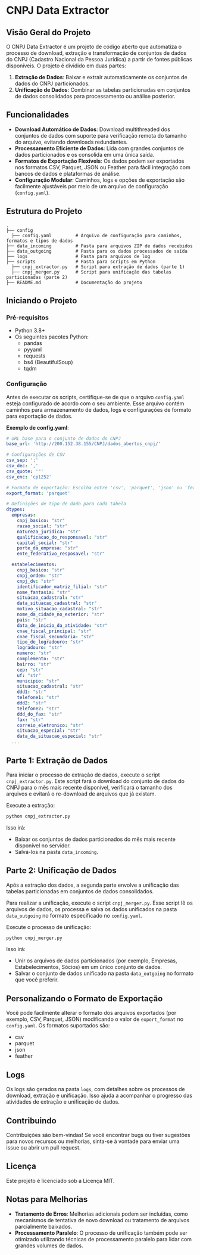# CNPJ Data Extractor

## Visão Geral do Projeto
O CNPJ Data Extractor é um projeto de código aberto que automatiza o processo de download, extração e transformação de conjuntos de dados do CNPJ (Cadastro Nacional da Pessoa Jurídica) a partir de fontes públicas disponíveis. O projeto é dividido em duas partes:

1. **Extração de Dados**: Baixar e extrair automaticamente os conjuntos de dados do CNPJ particionados.
2. **Unificação de Dados**: Combinar as tabelas particionadas em conjuntos de dados consolidados para processamento ou análise posterior.

## Funcionalidades

- **Download Automático de Dados**: Download multithreaded dos conjuntos de dados com suporte para verificação remota do tamanho do arquivo, evitando downloads redundantes.
- **Processamento Eficiente de Dados**: Lida com grandes conjuntos de dados particionados e os consolida em uma única saída.
- **Formatos de Exportação Flexíveis**: Os dados podem ser exportados nos formatos CSV, Parquet, JSON ou Feather para fácil integração com bancos de dados e plataformas de análise.
- **Configuração Modular**: Caminhos, logs e opções de exportação são facilmente ajustáveis por meio de um arquivo de configuração (`config.yaml`).

## Estrutura do Projeto

```
.  
├── config  
  ├── config.yaml         # Arquivo de configuração para caminhos, formatos e tipos de dados  
├── data_incoming         # Pasta para arquivos ZIP de dados recebidos  
├── data_outgoing         # Pasta para os dados processados de saída  
├── logs                  # Pasta para arquivos de log  
├── scripts               # Pasta para scripts em Python  
  ├── cnpj_extractor.py   # Script para extração de dados (parte 1)  
  ├── cnpj_merger.py      # Script para unificação das tabelas particionadas (parte 2)  
├── README.md             # Documentação do projeto  
```

## Iniciando o Projeto

### Pré-requisitos

- Python 3.8+
- Os seguintes pacotes Python:
  - pandas
  - pyyaml
  - requests
  - bs4 (BeautifulSoup)
  - tqdm

### Configuração

Antes de executar os scripts, certifique-se de que o arquivo `config.yaml` esteja configurado de acordo com o seu ambiente. Esse arquivo contém caminhos para armazenamento de dados, logs e configurações de formato para exportação de dados.

**Exemplo de config.yaml**:

```yaml
# URL base para o conjunto de dados do CNPJ  
base_url: 'http://200.152.38.155/CNPJ/dados_abertos_cnpj/'  

# Configurações de CSV  
csv_sep: ';'  
csv_dec: ','  
csv_quote: '"'  
csv_enc: 'cp1252'  

# Formato de exportação: Escolha entre 'csv', 'parquet', 'json' ou 'feather'  
export_format: 'parquet'  

# Definições de tipo de dado para cada tabela  
dtypes:  
  empresas:  
    cnpj_basico: "str"  
    razao_social: "str"  
    natureza_juridica: "str"  
    qualificacao_do_responsavel: "str"  
    capital_social: "str"  
    porte_da_empresa: "str"  
    ente_federativo_resposavel: "str"  

  estabelecimentos:  
    cnpj_basico: "str"  
    cnpj_ordem: "str"  
    cnpj_dv: "str"  
    identificador_matriz_filial: "str"  
    nome_fantasia: "str"  
    situacao_cadastral: "str"  
    data_situacao_cadastral: "str"  
    motivo_situacao_cadastral: "str"  
    nome_da_cidade_no_exterior: "str"  
    pais: "str"  
    data_de_inicio_da_atividade: "str"  
    cnae_fiscal_principal: "str"  
    cnae_fiscal_secundaria: "str"  
    tipo_de_logradouro: "str"  
    logradouro: "str"  
    numero: "str"  
    complemento: "str"  
    bairro: "str"  
    cep: "str"  
    uf: "str"  
    municipio: "str"  
    situacao_cadastral: "str"  
    ddd1: "str"  
    telefone1: "str"  
    ddd2: "str"  
    telefone2: "str"  
    ddd_do_fax: "str"  
    fax: "str"  
    correio_eletronico: "str"  
    situacao_especial: "str"  
    data_da_situacao_especial: "str"  
  ...  
```

## Parte 1: Extração de Dados

Para iniciar o processo de extração de dados, execute o script `cnpj_extractor.py`. Este script fará o download do conjunto de dados do CNPJ para o mês mais recente disponível, verificará o tamanho dos arquivos e evitará o re-download de arquivos que já existam.

Execute a extração:

```bash
python cnpj_extractor.py  
```

Isso irá:

- Baixar os conjuntos de dados particionados do mês mais recente disponível no servidor.
- Salvá-los na pasta `data_incoming`.

## Parte 2: Unificação de Dados

Após a extração dos dados, a segunda parte envolve a unificação das tabelas particionadas em conjuntos de dados consolidados.

Para realizar a unificação, execute o script `cnpj_merger.py`. Esse script lê os arquivos de dados, os processa e salva os dados unificados na pasta `data_outgoing` no formato especificado no `config.yaml`.

Execute o processo de unificação:

```bash
python cnpj_merger.py  
```

Isso irá:

- Unir os arquivos de dados particionados (por exemplo, Empresas, Estabelecimentos, Sócios) em um único conjunto de dados.
- Salvar o conjunto de dados unificado na pasta `data_outgoing` no formato que você preferir.

## Personalizando o Formato de Exportação

Você pode facilmente alterar o formato dos arquivos exportados (por exemplo, CSV, Parquet, JSON) modificando o valor de `export_format` no `config.yaml`. Os formatos suportados são:

- csv
- parquet
- json
- feather

## Logs

Os logs são gerados na pasta `logs`, com detalhes sobre os processos de download, extração e unificação. Isso ajuda a acompanhar o progresso das atividades de extração e unificação de dados.

## Contribuindo

Contribuições são bem-vindas! Se você encontrar bugs ou tiver sugestões para novos recursos ou melhorias, sinta-se à vontade para enviar uma issue ou abrir um pull request.

## Licença

Este projeto é licenciado sob a Licença MIT.

## Notas para Melhorias

- **Tratamento de Erros**: Melhorias adicionais podem ser incluídas, como mecanismos de tentativa de novo download ou tratamento de arquivos parcialmente baixados.
- **Processamento Paralelo**: O processo de unificação também pode ser otimizado utilizando técnicas de processamento paralelo para lidar com grandes volumes de dados.

